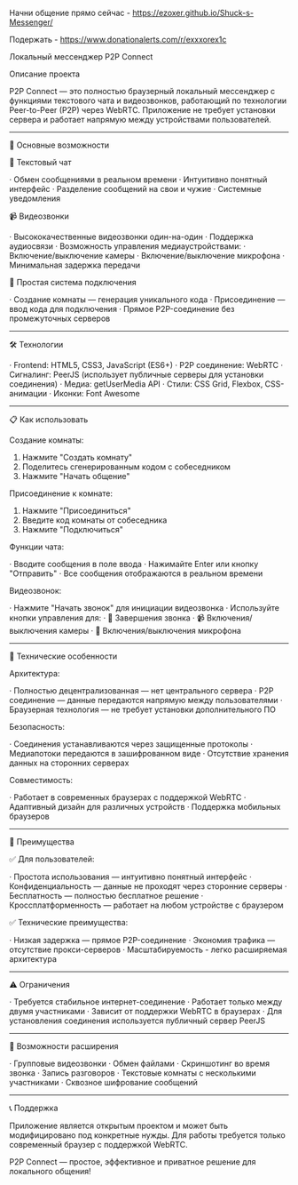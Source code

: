 Начни общение прямо сейчас - https://ezoxer.github.io/Shuck-s-Messenger/

Подержать - https://www.donationalerts.com/r/exxxorex1c

Локальный мессенджер P2P Connect

Описание проекта

P2P Connect — это полностью браузерный локальный мессенджер с функциями текстового чата и видеозвонков, работающий по технологии Peer-to-Peer (P2P) через WebRTC. Приложение не требует установки сервера и работает напрямую между устройствами пользователей.

---

🚀 Основные возможности

💬 Текстовый чат

· Обмен сообщениями в реальном времени
· Интуитивно понятный интерфейс
· Разделение сообщений на свои и чужие
· Системные уведомления

📹 Видеозвонки

· Высококачественные видеозвонки один-на-один
· Поддержка аудиосвязи
· Возможность управления медиаустройствами:
  · Включение/выключение камеры
  · Включение/выключение микрофона
· Минимальная задержка передачи

🔐 Простая система подключения

· Создание комнаты — генерация уникального кода
· Присоединение — ввод кода для подключения
· Прямое P2P-соединение без промежуточных серверов

---

🛠 Технологии

· Frontend: HTML5, CSS3, JavaScript (ES6+)
· P2P соединение: WebRTC
· Сигналинг: PeerJS (использует публичные серверы для установки соединения)
· Медиа: getUserMedia API
· Стили: CSS Grid, Flexbox, CSS-анимации
· Иконки: Font Awesome

---

📋 Как использовать

Создание комнаты:

1. Нажмите "Создать комнату"
2. Поделитесь сгенерированным кодом с собеседником
3. Нажмите "Начать общение"

Присоединение к комнате:

1. Нажмите "Присоединиться"
2. Введите код комнаты от собеседника
3. Нажмите "Подключиться"

Функции чата:

· Вводите сообщения в поле ввода
· Нажимайте Enter или кнопку "Отправить"
· Все сообщения отображаются в реальном времени

Видеозвонок:

· Нажмите "Начать звонок" для инициации видеозвонка
· Используйте кнопки управления для:
  · 🔴 Завершения звонка
  · 📹 Включения/выключения камеры
  · 🎤 Включения/выключения микрофона

---

🔧 Технические особенности

Архитектура:

· Полностью децентрализованная — нет центрального сервера
· P2P соединение — данные передаются напрямую между пользователями
· Браузерная технология — не требует установки дополнительного ПО

Безопасность:

· Соединения устанавливаются через защищенные протоколы
· Медиапотоки передаются в зашифрованном виде
· Отсутствие хранения данных на сторонних серверах

Совместимость:

· Работает в современных браузерах с поддержкой WebRTC
· Адаптивный дизайн для различных устройств
· Поддержка мобильных браузеров

---

🎯 Преимущества

✅ Для пользователей:

· Простота использования — интуитивно понятный интерфейс
· Конфиденциальность — данные не проходят через сторонние серверы
· Бесплатность — полностью бесплатное решение
· Кроссплатформенность — работает на любом устройстве с браузером

✅ Технические преимущества:

· Низкая задержка — прямое P2P-соединение
· Экономия трафика — отсутствие прокси-серверов
· Масштабируемость - легко расширяемая архитектура

---

⚠️ Ограничения

· Требуется стабильное интернет-соединение
· Работает только между двумя участниками
· Зависит от поддержки WebRTC в браузерах
· Для установления соединения используется публичный сервер PeerJS

---

🔮 Возможности расширения

· Групповые видеозвонки
· Обмен файлами
· Скриншотинг во время звонка
· Запись разговоров
· Текстовые комнаты с несколькими участниками
· Сквозное шифрование сообщений

---

📞 Поддержка

Приложение является открытым проектом и может быть модифицировано под конкретные нужды. Для работы требуется только современный браузер с поддержкой WebRTC.

P2P Connect — простое, эффективное и приватное решение для локального общения!
